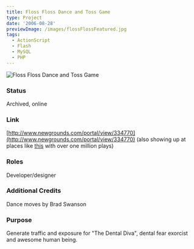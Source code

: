 ```yaml
---
title: Floss Floss Dance and Toss Game
type: Project
date: '2006-08-28'
previewImage: /images/flossFlossFeatured.jpg
tags:
  - ActionScript
  - Flash
  - MySQL
  - PHP
---
```

![Floss Floss Dance and Toss Game](/images/flossFlossDanceAndTossTop.jpg)

### Status

Archived, online

### Link

[http://www.newgrounds.com/portal/view/334770](http://www.newgrounds.com/portal/view/334770) (also showing up at places like [this](http://www.y8.com/games/floss_floss_dance_and_toss) with over one million plays)

### Roles

Developer/designer

### Additional Credits

Dance moves by Brad Swanson

### Purpose

Generate traffic and exposure for "The Dental Diva", dental fear exorcist and awesome human being.
